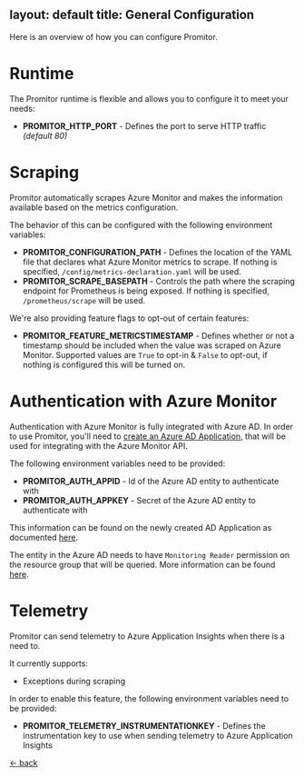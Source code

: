 layout: default
title: General Configuration
---

Here is an overview of how you can configure Promitor.

# Runtime
The Promitor runtime is flexible and allows you to configure it to meet your needs:
- **PROMITOR_HTTP_PORT** - Defines the port to serve HTTP traffic _(default 80)_

# Scraping
Promitor automatically scrapes Azure Monitor and makes the information available based on the metrics configuration.

The behavior of this can be configured with the following environment variables:
- **PROMITOR_CONFIGURATION_PATH** - Defines the location of the YAML file that declares what Azure Monitor metrics to scrape. If nothing is specified, `/config/metrics-declaration.yaml` will be used.
- **PROMITOR_SCRAPE_BASEPATH** - Controls the path where the scraping endpoint for Prometheus is being exposed. If nothing is specified, `/prometheus/scrape` will be used.

We're also providing feature flags to opt-out of certain features:
- **PROMITOR_FEATURE_METRICSTIMESTAMP** - Defines whether or not a timestamp should be included when the value was scraped on Azure Monitor. Supported values are `True` to opt-in & `False` to opt-out, if nothing is configured this will be turned on.

# Authentication with Azure Monitor
Authentication with Azure Monitor is fully integrated with Azure AD. In order to use Promitor, you'll need to [create an Azure AD Application](https://docs.microsoft.com/en-us/azure/active-directory/develop/howto-create-service-principal-portal#create-an-azure-active-directory-application), that will be used for integrating with the Azure Monitor API.

The following environment variables need to be provided:
- **PROMITOR_AUTH_APPID** - Id of the Azure AD entity to authenticate with
- **PROMITOR_AUTH_APPKEY** - Secret of the Azure AD entity to authenticate with

This information can be found on the newly created AD Application as documented [here](https://docs.microsoft.com/en-us/azure/active-directory/develop/howto-create-service-principal-portal#get-application-id-and-authentication-key).

The entity in the Azure AD needs to have `Monitoring Reader` permission on the resource group that will be queried. More information can be found [here](https://docs.microsoft.com/en-us/azure/monitoring-and-diagnostics/monitoring-roles-permissions-security).

# Telemetry
Promitor can send telemetry to Azure Application Insights when there is a need to.

It currently supports:
- Exceptions during scraping

In order to enable this feature, the following environment variables need to be provided:
- **PROMITOR_TELEMETRY_INSTRUMENTATIONKEY** - Defines the instrumentation key to use when sending telemetry to Azure Application Insights

[&larr; back](/)
